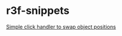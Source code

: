 # r3f-snippets

[Simple click handler to swap object positions](https://github.com/offgridauthor/r3f-snippets/clickHandlerSwapPositions)


